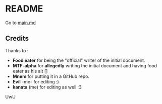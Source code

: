 # README

Go to [main.md](main.md)

## Credits

Thanks to :

- **Food eater** for being the "official" writer of the initial document.
- **MTF-alpha** for **allegedly** writing the initial document and having food eater as his alt []
- **Mnem** for putting it in a GitHub repo.
- **Evil** -me- for editing :)  
- **kanata** (me) for editing as well :3

UwU
